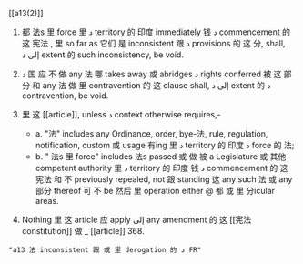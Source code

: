 [[a13(2)]]

1. 都 法s 里 force 里 د territory 的 印度 immediately 钱 د commencement 的 这 宪法 , 里 so far as 它们 是 inconsistent 跟 د provisions 的 这 分, shall, إلى د extent 的 such inconsistency, be void.

2. د 国 应 不 做 any 法 哪 takes away 或 abridges د rights conferred 被 这 部分 和 any 法 做 里 contravention 的 这 clause shall, إلى د extent 的 د contravention, be void.

3. 里 这 [[article]], unless د context otherwise requires,-
	- a. "法" includes any Ordinance, order, bye-法, rule, regulation, notification, custom 或 usage 有ing 里 د territory 的 印度 د force 的 法;
	- b. " 法s 里 force" includes 法s passed 或 做 被 a Legislature 或 其他 competent authority 里 د territory 的 印度 钱 د commencement 的 这 宪法 和 不 previously repealed, not 跟 standing 这 any such 法 或 any 部分 thereof 可 不 be 然后 里 operation either @ 都 或 里 分icular areas.

4. Nothing 里 这 article 应 apply إلى any amendment 的 这 [[宪法 constitution]] 做 _ [[article]] 368.

```query
"a13 法 inconsistent 跟 或 里 derogation 的 د FR"
```